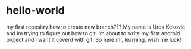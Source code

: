 # hello-world
my first repositry
how to create new branch???
My name is Uros Kekovic and im trying to figure out how to git. Im about to write my first android project and i want it coverd with git. So here mI, learning, wish me luck!
